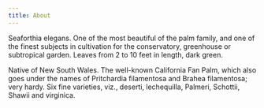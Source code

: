 ```yaml
---
title: About
---
```


Seaforthia elegans. One of the most beautiful of the palm family, and one of the finest subjects in cultivation for the conservatory, greenhouse or subtropical garden. Leaves from 2 to 10 feet in length, dark green. 

Native of New South Wales. The well-known California Fan Palm, which also goes under the names of Pritchardia filamentosa and Brahea filamentosa; very hardy. Six fine varieties, viz., deserti, lechequilla, Palmeri, Schottii, Shawii and virginica.